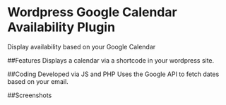 # Wordpress Google Calendar Availability Plugin
Display availability based on your Google Calendar

##Features
Displays a calendar via a shortcode in your wordpress site.

##Coding
Developed via JS and PHP
Uses the Google API to fetch dates based on your email.

##Screenshots
